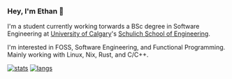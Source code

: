 ### Hey, I'm Ethan 👋 

I'm a student currently working torwards a BSc degree in Software Engineering at [University of Calgary](https://www.ucalgary.ca/)'s [Schulich School of Engineering](https://schulich.ucalgary.ca/).

I'm interested in FOSS, Software Engineering, and Functional Programming. Mainly working with Linux, Nix, Rust, and C/C++.

[![stats](https://github-readme-stats.vercel.app/api?username=ethangillengg&theme=material-palenight)](https://github.com/ethangillengg)
[![langs](https://github-readme-stats.vercel.app/api/top-langs/?username=ethangillengg&exclude_repo=dotfiles&langs_count=8&layout=compact&theme=material-palenight)](https://github.com/ethangillengg?tab=repositories)
